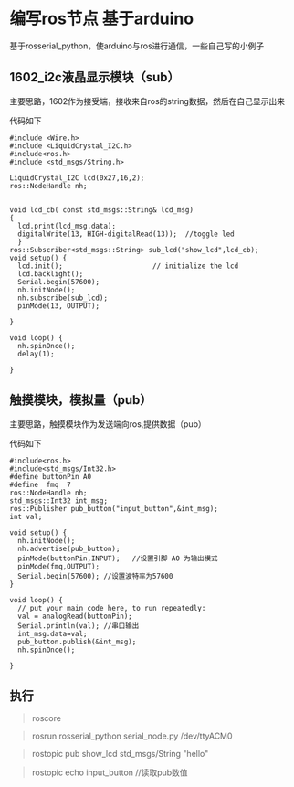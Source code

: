 # 编写ros节点 基于arduino
基于rosserial_python，使arduino与ros进行通信，一些自己写的小例子
## 1602_i2c液晶显示模块（sub）
主要思路，1602作为接受端，接收来自ros的string数据，然后在自己显示出来

代码如下
```
#include <Wire.h> 
#include <LiquidCrystal_I2C.h>
#include<ros.h>
#include <std_msgs/String.h>

LiquidCrystal_I2C lcd(0x27,16,2);
ros::NodeHandle nh;


void lcd_cb( const std_msgs::String& lcd_msg)
{
  lcd.print(lcd_msg.data);
  digitalWrite(13, HIGH-digitalRead(13));  //toggle led 
  }
ros::Subscriber<std_msgs::String> sub_lcd("show_lcd",lcd_cb);
void setup() {
  lcd.init();                      // initialize the lcd 
  lcd.backlight();
  Serial.begin(57600);
  nh.initNode();
  nh.subscribe(sub_lcd);
  pinMode(13, OUTPUT);

}

void loop() {
  nh.spinOnce();
  delay(1);

}
```
## 触摸模块，模拟量（pub）
主要思路，触摸模块作为发送端向ros,提供数据（pub）

代码如下
```
#include<ros.h>
#include<std_msgs/Int32.h>
#define buttonPin A0
#define  fmq  7
ros::NodeHandle nh;
std_msgs::Int32 int_msg;
ros::Publisher pub_button("input_button",&int_msg);
int val;
 
void setup() {
  nh.initNode();
  nh.advertise(pub_button);
  pinMode(buttonPin,INPUT);   //设置引脚 A0 为输出模式
  pinMode(fmq,OUTPUT);
  Serial.begin(57600); //设置波特率为57600
}
 
void loop() {
  // put your main code here, to run repeatedly:
  val = analogRead(buttonPin);
  Serial.println(val); //串口输出
  int_msg.data=val;
  pub_button.publish(&int_msg);
  nh.spinOnce();
  
}
```

## 执行
>roscore

>rosrun rosserial_python serial_node.py /dev/ttyACM0

>rostopic pub show_lcd std_msgs/String  "hello"

>rostopic echo input_button  //读取pub数值

